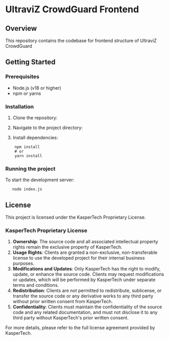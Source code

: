 # UltraviZ CrowdGuard Frontend


## Overview

This repository contains the codebase for frontend structure of UltraviZ CrowdGuard

## Getting Started

### Prerequisites

- Node.js (v18 or higher)
- npm or yarns

### Installation

1. Clone the repository:
   
2. Navigate to the project directory:
3. Install dependencies:

```
    npm install
    # or
    yarn install
```

### Running the project

To start the development server:

```
   node index.js
```
## License

This project is licensed under the KasperTech Proprietary License.

### KasperTech Proprietary License

1. **Ownership**: The source code and all associated intellectual property rights remain the exclusive property of KasperTech.
2. **Usage Rights**: Clients are granted a non-exclusive, non-transferable license to use the developed project for their internal business purposes.
3. **Modifications and Updates**: Only KasperTech has the right to modify, update, or enhance the source code. Clients may request modifications or updates, which will be performed by KasperTech under separate terms and conditions.
4. **Redistribution**: Clients are not permitted to redistribute, sublicense, or transfer the source code or any derivative works to any third party without prior written consent from KasperTech.
5. **Confidentiality**: Clients must maintain the confidentiality of the source code and any related documentation, and must not disclose it to any third party without KasperTech's prior written consent.

For more details, please refer to the full license agreement provided by KasperTech.
